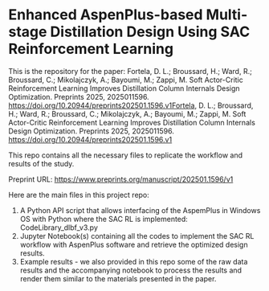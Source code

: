 # Enhanced AspenPlus-based Multi-stage Distillation Design Using SAC Reinforcement Learning
This is the repository for the paper: Fortela, D. L.; Broussard, H.; Ward, R.; Broussard, C.; Mikolajczyk, A.; Bayoumi, M.; Zappi, M. Soft Actor-Critic Reinforcement Learning Improves Distillation Column Internals Design Optimization. Preprints 2025, 2025011596. https://doi.org/10.20944/preprints202501.1596.v1Fortela, D. L.; Broussard, H.; Ward, R.; Broussard, C.; Mikolajczyk, A.; Bayoumi, M.; Zappi, M. Soft Actor-Critic Reinforcement Learning Improves Distillation Column Internals Design Optimization. Preprints 2025, 2025011596. https://doi.org/10.20944/preprints202501.1596.v1

This repo contains all the necessary files to replicate the workflow and results of the study. 

Preprint URL: https://www.preprints.org/manuscript/202501.1596/v1 

Here are the main files in this project repo:
1. A Python API script that allows interfacing of the AspemPlus in Windows OS with Python where the SAC RL is implemented: CodeLibrary_dlbf_v3.py
2. Jupyter Notebook(s) containing all the codes to implement the SAC RL workflow with AspenPlus software and retrieve the optimized design results.
3. Example results - we also provided in this repo some of the raw data results and the accompanying notebook to process the results and render them similar to the materials presented in the paper.
